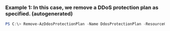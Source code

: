 ### Example 1: In this case, we remove a DDoS protection plan as specified. (autogenerated)
```powershell
PS C:\> Remove-AzDdosProtectionPlan -Name DdosProtectionPlan -ResourceGroupName ResourceGroupName
```


